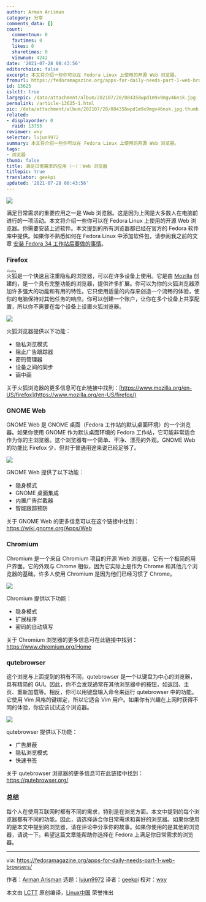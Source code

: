 ```yaml
---
author: Arman Arisman
category: 分享
comments_data: []
count:
  commentnum: 0
  favtimes: 0
  likes: 0
  sharetimes: 0
  viewnum: 4242
date: '2021-07-28 08:43:56'
editorchoice: false
excerpt: 本文将介绍一些你可以在 Fedora Linux 上使用的开源 Web 浏览器。
fromurl: https://fedoramagazine.org/apps-for-daily-needs-part-1-web-browsers/
id: 13625
islctt: true
largepic: /data/attachment/album/202107/28/084358wpd1m9x9mgv46nsk.jpg
permalink: /article-13625-1.html
pic: /data/attachment/album/202107/28/084358wpd1m9x9mgv46nsk.jpg.thumb.jpg
related:
- displayorder: 0
  raid: 13755
reviewer: wxy
selector: lujun9972
summary: 本文将介绍一些你可以在 Fedora Linux 上使用的开源 Web 浏览器。
tags:
- 浏览器
thumb: false
title: 满足日常需求的应用（一）：Web 浏览器
titlepic: true
translator: geekpi
updated: '2021-07-28 08:43:56'
---
```


![](/data/attachment/album/202107/28/084358wpd1m9x9mgv46nsk.jpg)


满足日常需求的重要应用之一是 Web 浏览器。这是因为上网是大多数人在电脑前进行的一项活动。本文将介绍一些你可以在 Fedora Linux 上使用的开源 Web 浏览器。你需要安装上述软件。本文提到的所有浏览器都已经在官方的 Fedora 软件库中提供。如果你不熟悉如何在 Fedora Linux 中添加软件包，请参阅我之前的文章 [安装 Fedora 34 工作站后要做的事情](https://fedoramagazine.org/things-to-do-after-installing-fedora-34-workstation/)。


### Firefox


<ruby> 火狐 <rt>  Firefox </rt></ruby>是一个快速且注重隐私的浏览器，可以在许多设备上使用。它是由 [Mozilla](https://www.mozilla.org/en-US/) 创建的，是一个具有完整功能的浏览器，提供许多扩展。你可以为你的火狐浏览器添加许多强大的功能和有用的特性。它只使用适量的内存来创造一个流畅的体验，使你的电脑保持对其他任务的响应。你可以创建一个账户，让你在多个设备上共享配置，所以你不需要在每个设备上设置火狐浏览器。


![](/data/attachment/album/202107/28/084359h3lbakdzdpdfobob.png)


火狐浏览器提供以下功能：


* 隐私浏览模式
* 阻止广告跟踪器
* 密码管理器
* 设备之间的同步
* 画中画


关于火狐浏览器的更多信息可在此链接中找到：[https://www.mozilla.org/en-US/firefox](https://www.mozilla.org/en-US/firefox/)


### GNOME Web


GNOME Web 是 GNOME 桌面（Fedora 工作站的默认桌面环境）的一个浏览器。如果你使用 GNOME 作为默认桌面环境的 Fedora 工作站，它可能非常适合作为你的主浏览器。这个浏览器有一个简单、干净、漂亮的外观。GNOME Web 的功能比 Firefox 少，但对于普通用途来说已经足够了。


![](/data/attachment/album/202107/28/084400yodttfotf44z4ffg.png)


GNOME Web 提供了以下功能：


* 隐身模式
* GNOME 桌面集成
* 内置广告拦截器
* 智能跟踪预防


关于 GNOME Web 的更多信息可以在这个链接中找到：<https://wiki.gnome.org/Apps/Web>


### Chromium


Chromium 是一个来自 Chromium 项目的开源 Web 浏览器，它有一个极简的用户界面。它的外观与 Chrome 相似，因为它实际上是作为 Chrome 和其他几个浏览器的基础。许多人使用 Chromium 是因为他们已经习惯了 Chrome。


![](/data/attachment/album/202107/28/084401yzgx7983efmdceaq.png)


Chromium 提供以下功能：


* 隐身模式
* 扩展程序
* 密码的自动填写


关于 Chromium 浏览器的更多信息可在此链接中找到：<https://www.chromium.org/Home>


### qutebrowser


这个浏览与上面提到的稍有不同，qutebrowser 是一个以键盘为中心的浏览器，具有精简的 GUI。因此，你不会发现通常在其他浏览器中的按钮，如返回、主页、重新加载等。相反，你可以用键盘输入命令来运行 qutebrowser 中的功能。它使用 Vim 风格的键绑定，所以它适合 Vim 用户。如果你有兴趣在上网时获得不同的体验，你应该试试这个浏览器。


![](/data/attachment/album/202107/28/084402yqqna222a72zwtlw.png)


qutebrowser 提供以下功能：


* 广告屏蔽
* 隐私浏览模式
* 快速书签


关于 qutebrowser 浏览器的更多信息可在此链接中找到：<https://qutebrowser.org/>


### 总结


每个人在使用互联网时都有不同的需求，特别是在浏览方面。本文中提到的每个浏览器都有不同的功能。因此，请选择适合你日常需求和喜好的浏览器。如果你使用的是本文中提到的浏览器，请在评论中分享你的故事。如果你使用的是其他的浏览器，请说一下。希望这篇文章能帮助你选择在 Fedora 上满足你日常需求的浏览器。




---


via: <https://fedoramagazine.org/apps-for-daily-needs-part-1-web-browsers/>


作者：[Arman Arisman](https://fedoramagazine.org/author/armanwu/) 选题：[lujun9972](https://github.com/lujun9972) 译者：[geekpi](https://github.com/geekpi) 校对：[wxy](https://github.com/wxy)


本文由 [LCTT](https://github.com/LCTT/TranslateProject) 原创编译，[Linux中国](https://linux.cn/) 荣誉推出